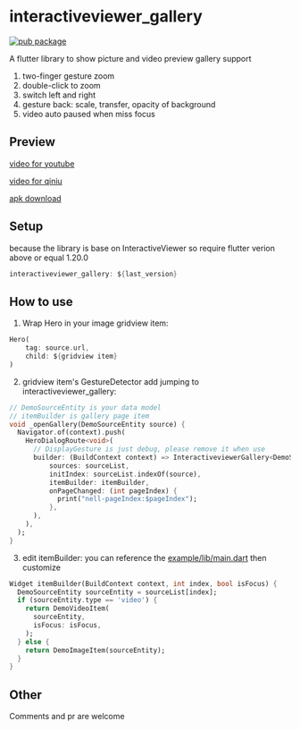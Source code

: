 # interactiveviewer_gallery
[![pub package](https://img.shields.io/pub/v/interactiveviewer_gallery.svg)](https://pub.dartlang.org/packages/interactiveviewer_gallery)

A flutter library to show picture and video preview gallery
support
1. two-finger gesture zoom
2. double-click to zoom
3. switch left and right
4. gesture back: scale, transfer, opacity of background
5. video auto paused when miss focus

## Preview
[video for youtube](https://youtu.be/S-93Et_nYQs)

[video for qiniu](http://file.jinxianyun.com/interactiveviewer_gallery_0_1_0.mp4)

[apk download](http://file.jinxianyun.com/interactiveviewer_gallery_0_1_0.apk)

## Setup

because the library is base on InteractiveViewer so require flutter verion above or equal 1.20.0
```dart
interactiveviewer_gallery: ${last_version}
```

## How to use

1. Wrap Hero in your image gridview item:
```dart
Hero(
    tag: source.url,
    child: ${gridview item}
)
 ```

2. gridview item's GestureDetector add jumping to interactiveviewer_gallery:
```dart
// DemoSourceEntity is your data model
// itemBuilder is gallery page item
void _openGallery(DemoSourceEntity source) {
  Navigator.of(context).push(
    HeroDialogRoute<void>(
      // DisplayGesture is just debug, please remove it when use
      builder: (BuildContext context) => InteractiveviewerGallery<DemoSourceEntity>(
          sources: sourceList,
          initIndex: sourceList.indexOf(source),
          itemBuilder: itemBuilder,
          onPageChanged: (int pageIndex) {
            print("nell-pageIndex:$pageIndex");
          },
      ),
    ),
  );
}
```

3. edit itemBuilder: you can reference the [example/lib/main.dart](https://github.com/qq326646683/interactiveviewer_gallery/blob/main/example/lib/main.dart) then customize

```dart
Widget itemBuilder(BuildContext context, int index, bool isFocus) {
  DemoSourceEntity sourceEntity = sourceList[index];
  if (sourceEntity.type == 'video') {
    return DemoVideoItem(
      sourceEntity,
      isFocus: isFocus,
    );
  } else {
    return DemoImageItem(sourceEntity);
  }
}
```

## Other
Comments and pr are welcome
